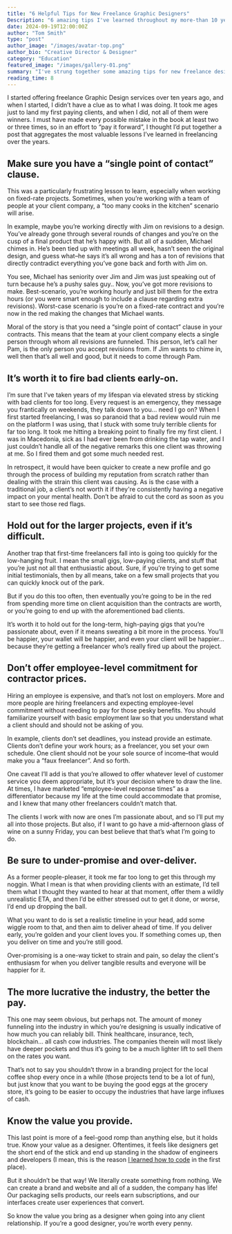 ```yaml
---
title: "6 Helpful Tips for New Freelance Graphic Designers"
Description: "6 amazing tips I've learned throughout my more-than 10 years of offering freelance graphic design services."
date: 2024-09-19T12:00:00Z
author: "Tom Smith"
type: "post"
author_image: "/images/avatar-top.png"
author_bio: "Creative Director & Designer"
category: "Education"
featured_image: "/images/gallery-01.png"
summary: "I've strung together some amazing tips for new freelance designers that I've learned over the course of 10 years doing freelance graphic design."
reading_time: 8
---
```


<p class="text-gunmetal">I started offering freelance Graphic Design services over ten years ago, and when I started, I didn’t have a clue as to what I was doing. It took me ages just to land my first paying clients, and when I did, not all of them were winners. I must have made every possible mistake in the book at least two or three times, so in an effort to “pay it forward”, I thought I’d put together a post that aggregates the most valuable lessons I’ve learned in freelancing over the years.</p>

<h2 class="text-2xl font-bold text-gunmetal">Make sure you have a “single point of contact” clause.</h2>

<p class="text-gunmetal">This was a particularly frustrating lesson to learn, especially when working on fixed-rate projects. Sometimes, when you’re working with a team of people at your client company, a “too many cooks in the kitchen” scenario will arise.</p>

<p class="text-gunmetal">In example, maybe you’re working directly with Jim on revisions to a design. You’ve already gone through several rounds of changes and you’re on the cusp of a final product that he’s happy with. But all of a sudden, Michael chimes in. He’s been tied up with meetings all week, hasn’t seen the original design, and guess what–he says it’s all wrong and has a ton of revisions that directly contradict everything you’ve gone back and forth with Jim on.</p>

<p class="text-gunmetal">You see, Michael has seniority over Jim and Jim was just speaking out of turn because he’s a pushy sales guy.. Now, you’ve got more revisions to make. Best-scenario, you’re working hourly and just bill them for the extra hours (or you were smart enough to include a clause regarding extra revisions). Worst-case scenario is you’re on a fixed-rate contract and you’re now in the red making the changes that Michael wants.</p>

<p class="text-gunmetal">Moral of the story is that you need a “single point of contact” clause in your contracts. This means that the team at your client company elects a single person through whom all revisions are funneled. This person, let’s call her Pam, is the only person you accept revisions from. If Jim wants to chime in, well then that’s all well and good, but it needs to come through Pam.</p>

<h2 class="text-2xl font-bold text-gunmetal">It’s worth it to fire bad clients early-on.</h2>

<p class="text-gunmetal">I’m sure that I’ve taken years of my lifespan via elevated stress by sticking with bad clients for too long. Every request is an emergency, they message you frantically on weekends, they talk down to you… need I go on? When I first started freelancing, I was so paranoid that a bad review would ruin me on the platform I was using, that I stuck with some truly terrible clients for far too long. It took me hitting a breaking point to finally fire my first client. I was in Macedonia, sick as I had ever been from drinking the tap water, and I just couldn’t handle all of the negative remarks this one client was throwing at me. So I fired them and got some much needed rest.</p>

<p class="text-gunmetal">In retrospect, it would have been quicker to create a new profile and go through the process of building my reputation from scratch rather than dealing with the strain this client was causing. As is the case with a traditional job, a client’s not worth it if they're consistently having a negative impact on your mental health. Don’t be afraid to cut the cord as soon as you start to see those red flags.</p>

<h2 class="text-2xl font-bold text-gunmetal">Hold out for the larger projects, even if it’s difficult.</h2>

<p class="text-gunmetal">Another trap that first-time freelancers fall into is going too quickly for the low-hanging fruit. I mean the small gigs, low-paying clients, and stuff that you’re just not all that enthusiastic about. Sure, if you’re trying to get some initial testimonials, then by all means, take on a few small projects that you can quickly knock out of the park.</p>

<p class="text-gunmetal">But if you do this too often, then eventually you’re going to be in the red from spending more time on client acquisition than the contracts are worth, or you’re going to end up with the aforementioned bad clients.</p>

<p class="text-gunmetal">It’s worth it to hold out for the long-term, high-paying gigs that you’re passionate about, even if it means sweating a bit more in the process. You’ll be happier, your wallet will be happier, and even your client will be happier… because they’re getting a freelancer who’s really fired up about the project.</p>

<h2 class="text-2xl font-bold text-gunmetal">Don’t offer employee-level commitment for contractor prices.</h2>

<p class="text-gunmetal">Hiring an employee is expensive, and that’s not lost on employers. More and more people are hiring freelancers and expecting employee-level commitment without needing to pay for those pesky benefits. You should familiarize yourself with basic employment law so that you understand what a client should and should not be asking of you.</p>

<p class="text-gunmetal">In example, clients don’t set deadlines, you instead provide an estimate. Clients don’t define your work hours; as a freelancer, you set your own schedule. One client should not be your sole source of income–that would make you a “faux freelancer”. And so forth.</p>

<p class="text-gunmetal">One caveat I’ll add is that you’re allowed to offer whatever level of customer service you deem appropriate, but it’s your decision where to draw the line. At times, I have marketed “employee-level response times” as a differentiator because my life at the time could accommodate that promise, and I knew that many other freelancers couldn’t match that.</p>

<p class="text-gunmetal">The clients I work with now are ones I’m passionate about, and so I’ll put my all into those projects. But also, if I want to go have a mid-afternoon glass of wine on a sunny Friday, you can best believe that that’s what I’m going to do.</p>

<h2 class="text-2xl font-bold text-gunmetal">Be sure to under-promise and over-deliver.</h2>

<p class="text-gunmetal">As a former people-pleaser, it took me far too long to get this through my noggin. What I mean is that when providing clients with an estimate, I’d tell them what I thought they wanted to hear at that moment, offer them a wildly unrealistic ETA, and then I’d be either stressed out to get it done, or worse, I’d end up dropping the ball.</p>

<p class="text-gunmetal">What you want to do is set a realistic timeline in your head, add some wiggle room to that, and then aim to deliver ahead of time. If you deliver early, you’re golden and your client loves you. If something comes up, then you deliver on time and you’re still good.</p>

<p class="text-gunmetal">Over-promising is a one-way ticket to strain and pain, so delay the client's enthusiasm for when you deliver tangible results and everyone will be happier for it.</p>

<h2 class="text-2xl font-bold text-gunmetal">The more lucrative the industry, the better the pay.</h2>

<p class="text-gunmetal">This one may seem obvious, but perhaps not. The amount of money funneling into the industry in which you’re designing is usually indicative of how much you can reliably bill. Think healthcare, insurance, tech, blockchain… all cash cow industries. The companies therein will most likely have deeper pockets and thus it’s going to be a much lighter lift to sell them on the rates you want.</p>

<p class="text-gunmetal">That’s not to say you shouldn’t throw in a branding project for the local coffee shop every once in a while (those projects tend to be a lot of fun), but just know that you want to be buying the good eggs at the grocery store, it’s going to be easier to occupy the industries that have large influxes of cash.</p>

<h2 class="text-2xl font-bold text-gunmetal">Know the value you provide.</h2>

<p class="text-gunmetal">This last point is more of a feel-good romp than anything else, but it holds true. Know your value as a designer. Oftentimes, it feels like designers get the short end of the stick and end up standing in the shadow of engineers and developers (I mean, this is the reason <a href="/blog/how-I-built-my-portfolio-site-for-the-cost-of-a-domain/" class="text-blue-700">I learned how to code</a> in the first place).</p>

<p class="text-gunmetal">But it shouldn’t be that way! We literally create something from nothing. We can create a brand and website and all of a sudden, the company has life! Our packaging sells products, our reels earn subscriptions, and our interfaces create user experiences that convert.</p>

<p class="text-gunmetal">So know the value you bring as a designer when going into any client relationship. If you’re a good designer, you’re worth every penny.</p>




